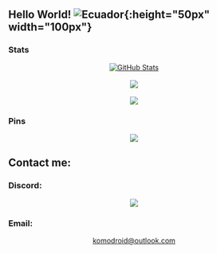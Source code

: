 ## Hello World! ![Ecuador](https://emojipedia-us.s3.dualstack.us-west-1.amazonaws.com/thumbs/72/twitter/322/flag-ecuador_1f1ea-1f1e8.png){:height="50px" width="100px"}

### Stats
  <div align="center">
    <a href="https://github.com/GatoVuelta">
      <img align="center" src="https://github-readme-stats.vercel.app/api?username=GatoVuelta&show_icons=true&line_height=27&count_private=true&title_color=ffffff&text_color=c9cacc&icon_color=2bbc8a&bg_color=1d1f21&hide=stars&custom_title=GitHub%20Stats" alt="GitHub Stats" />
    </a>
    <br><br>  
    <a href="https://github.com/GatoVuelta">
    <img align="center" src="https://activity-graph.herokuapp.com/graph?username=GatoVuelta&bg_color=1d1f21&color=ffffff&line=2bbc8a&point=ffffff&area_color=0f172a&area=true&hide_border=true&custom_title=GitHub%20Commits%20Graph" />
    </a>
    <br><br>
    <a href="https://github.com/GatoVuelta">
      <img align="center" src="https://github-readme-stats.vercel.app/api/top-langs/?username=GatoVuelta&hide=html,css&title_color=ffffff&text_color=c9cacc&icon_color=2bbc8a&bg_color=1d1f21&langs_count=3" />
    </a>
  </div>

### Pins
  <div align="center">
    <a href="https://github.com/GatoVuelta/FOSSBilling">
      <img align="center" src="https://github-readme-stats.vercel.app/api/pin/?username=GatoVuelta&repo=FOSSBilling&title_color=ffffff&text_color=c9cacc&icon_color=2bbc8a&bg_color=1d1f21" />
    </a>
  </div>

## Contact me:
  ### Discord:
  <div align="center">
    <a href="https://discord.com/users/790614903622729818">
      <img align="center" src="https://lanyard.cnrad.dev/api/790614903622729818" />
    </a>
  </div>
  
  ### Email:
  <div align="center">
    <a href="mailto:komodroid@outlook.com">
      komodroid@outlook.com
    </a>
  </div>
